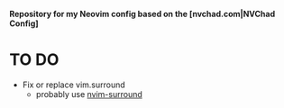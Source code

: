 **Repository for my Neovim config based on the [nvchad.com|NVChad Config]**
# TO DO
- Fix or replace vim.surround
  - probably use [nvim-surround](https://github.com/kylechui/nvim-surround/wiki/Getting-Started-for-Beginners)
